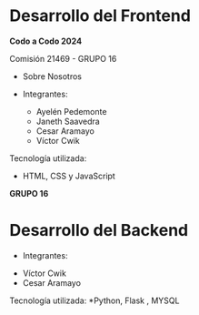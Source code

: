# Desarrollo del Frontend

**Codo a Codo 2024**

Comisión 21469  - GRUPO 16 

* Sobre Nosotros
* Integrantes:

  - Ayelén Pedemonte
  - Janeth Saavedra
  - Cesar Aramayo
  - Víctor Cwik


Tecnología utilizada:

* HTML, CSS y JavaScript

**GRUPO 16** 

# Desarrollo del Backend 

* Integrantes:
 
 - Víctor Cwik
 - Cesar Aramayo

 Tecnología utilizada:
 *Python, Flask , MYSQL 
